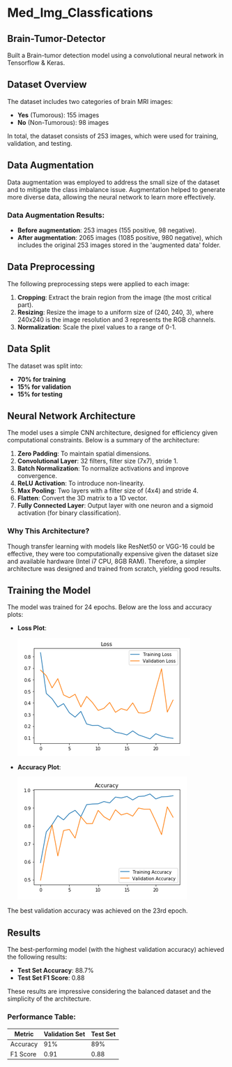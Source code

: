 # Med_Img_Classfications
## Brain-Tumor-Detector
Built a Brain-tumor detection model using a convolutional neural network in Tensorflow & Keras.

## Dataset Overview

The dataset includes two categories of brain MRI images:

- **Yes** (Tumorous): 155 images
- **No** (Non-Tumorous): 98 images

In total, the dataset consists of 253 images, which were used for training, validation, and testing.

## Data Augmentation

Data augmentation was employed to address the small size of the dataset and to mitigate the class imbalance issue. Augmentation helped to generate more diverse data, allowing the neural network to learn more effectively.

### Data Augmentation Results:
- **Before augmentation**: 253 images (155 positive, 98 negative).
- **After augmentation**: 2065 images (1085 positive, 980 negative), which includes the original 253 images stored in the 'augmented data' folder.

## Data Preprocessing

The following preprocessing steps were applied to each image:

1. **Cropping**: Extract the brain region from the image (the most critical part).
2. **Resizing**: Resize the image to a uniform size of (240, 240, 3), where 240x240 is the image resolution and 3 represents the RGB channels.
3. **Normalization**: Scale the pixel values to a range of 0-1.

## Data Split

The dataset was split into:

- **70% for training**
- **15% for validation**
- **15% for testing**

## Neural Network Architecture

The model uses a simple CNN architecture, designed for efficiency given computational constraints. Below is a summary of the architecture:

1. **Zero Padding**: To maintain spatial dimensions.
2. **Convolutional Layer**: 32 filters, filter size (7x7), stride 1.
3. **Batch Normalization**: To normalize activations and improve convergence.
4. **ReLU Activation**: To introduce non-linearity.
5. **Max Pooling**: Two layers with a filter size of (4x4) and stride 4.
6. **Flatten**: Convert the 3D matrix to a 1D vector.
7. **Fully Connected Layer**: Output layer with one neuron and a sigmoid activation (for binary classification).

### Why This Architecture?

Though transfer learning with models like ResNet50 or VGG-16 could be effective, they were too computationally expensive given the dataset size and available hardware (Intel i7 CPU, 8GB RAM). Therefore, a simpler architecture was designed and trained from scratch, yielding good results.

## Training the Model

The model was trained for 24 epochs. Below are the loss and accuracy plots:

- **Loss Plot**:

  ![Loss Plot](Loss.PNG)

- **Accuracy Plot**:

  ![Accuracy Plot](Accuracy.PNG)

The best validation accuracy was achieved on the 23rd epoch.

## Results

The best-performing model (with the highest validation accuracy) achieved the following results:

- **Test Set Accuracy**: 88.7%
- **Test Set F1 Score**: 0.88

These results are impressive considering the balanced dataset and the simplicity of the architecture.

### Performance Table:

| Metric     | Validation Set | Test Set |
| -----------| ---------------| -------- |
| Accuracy   | 91%            | 89%      |
| F1 Score   | 0.91           | 0.88     |
